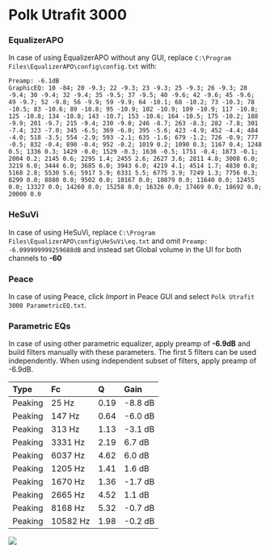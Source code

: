 # Polk Utrafit 3000

### EqualizerAPO
In case of using EqualizerAPO without any GUI, replace `C:\Program Files\EqualizerAPO\config\config.txt`
with:
```
Preamp: -6.1dB
GraphicEQ: 10 -84; 20 -9.3; 22 -9.3; 23 -9.3; 25 -9.3; 26 -9.3; 28 -9.4; 30 -9.4; 32 -9.4; 35 -9.5; 37 -9.5; 40 -9.6; 42 -9.6; 45 -9.6; 49 -9.7; 52 -9.8; 56 -9.9; 59 -9.9; 64 -10.1; 68 -10.2; 73 -10.3; 78 -10.5; 83 -10.6; 89 -10.8; 95 -10.9; 102 -10.9; 109 -10.9; 117 -10.8; 125 -10.8; 134 -10.8; 143 -10.7; 153 -10.6; 164 -10.5; 175 -10.2; 188 -9.9; 201 -9.7; 215 -9.4; 230 -9.0; 246 -8.7; 263 -8.3; 282 -7.8; 301 -7.4; 323 -7.0; 345 -6.5; 369 -6.0; 395 -5.6; 423 -4.9; 452 -4.4; 484 -4.0; 518 -3.5; 554 -2.9; 593 -2.1; 635 -1.6; 679 -1.2; 726 -0.9; 777 -0.5; 832 -0.4; 890 -0.4; 952 -0.2; 1019 0.2; 1090 0.3; 1167 0.4; 1248 0.5; 1336 0.3; 1429 -0.0; 1529 -0.3; 1636 -0.5; 1751 -0.4; 1873 -0.1; 2004 0.2; 2145 0.6; 2295 1.4; 2455 2.6; 2627 3.6; 2811 4.8; 3008 6.0; 3219 6.0; 3444 6.0; 3685 6.0; 3943 6.0; 4219 4.1; 4514 1.7; 4830 0.8; 5168 2.8; 5530 5.6; 5917 5.9; 6331 5.5; 6775 3.9; 7249 1.3; 7756 0.3; 8299 0.0; 8880 0.0; 9502 0.0; 10167 0.0; 10879 0.0; 11640 0.0; 12455 0.0; 13327 0.0; 14260 0.0; 15258 0.0; 16326 0.0; 17469 0.0; 18692 0.0; 20000 0.0
```

### HeSuVi
In case of using HeSuVi, replace `C:\Program Files\EqualizerAPO\config\HeSuVi\eq.txt` and omit `Preamp:
-6.099999999259688dB` and instead set Global volume in the UI for both channels to **-60**

### Peace
In case of using Peace, click *Import* in Peace GUI and select `Polk Utrafit 3000 ParametricEQ.txt`.

### Parametric EQs
In case of using other parametric equalizer, apply preamp of **-6.9dB** and build filters manually
with these parameters. The first 5 filters can be used independently.
When using independent subset of filters, apply preamp of -6.9dB.

| Type    | Fc       |    Q | Gain    |
|:--------|:---------|:-----|:--------|
| Peaking | 25 Hz    | 0.19 | -8.8 dB |
| Peaking | 147 Hz   | 0.64 | -6.0 dB |
| Peaking | 313 Hz   | 1.13 | -3.1 dB |
| Peaking | 3331 Hz  | 2.19 | 6.7 dB  |
| Peaking | 6037 Hz  | 4.62 | 6.0 dB  |
| Peaking | 1205 Hz  | 1.41 | 1.6 dB  |
| Peaking | 1670 Hz  | 1.36 | -1.7 dB |
| Peaking | 2665 Hz  | 4.52 | 1.1 dB  |
| Peaking | 8168 Hz  | 5.32 | -0.7 dB |
| Peaking | 10582 Hz | 1.98 | -0.2 dB |

![](https://raw.githubusercontent.com/jaakkopasanen/AutoEq/master/results/innerfidelity/sbaf-serious/Polk%20Utrafit%203000/Polk%20Utrafit%203000.png)